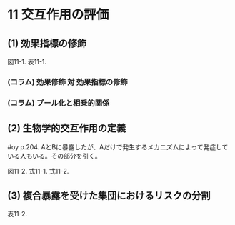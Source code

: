 # 11 交互作用の評価

## (1) 効果指標の修飾 
図11-1.
表11-1.
### (コラム) 効果修飾 対 効果指標の修飾
### (コラム) プール化と相乗的関係

## (2) 生物学的交互作用の定義

#oy p.204.
AとBに暴露したが、Aだけで発生するメカニズムによって発症している人もいる。その部分を引く。

図11-2.
式11-1.
式11-2.

## (3) 複合暴露を受けた集団におけるリスクの分割
表11-2.

